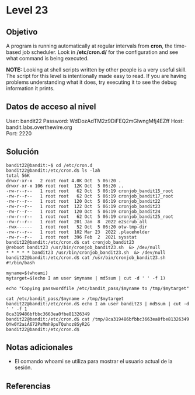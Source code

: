 # Level 23

## Objetivo
A program is running automatically at regular intervals from **cron**, the time-based job scheduler. Look in **/etc/cron.d/** for the configuration and see what command is being executed.

**NOTE:** Looking at shell scripts written by other people is a very useful skill. The script for this level is intentionally made easy to read. If you are having problems understanding what it does, try executing it to see the debug information it prints.

## Datos de acceso al nivel
User: bandit22
Password: WdDozAdTM2z9DiFEQ2mGlwngMfj4EZff
Host: bandit.labs.overthewire.org  
Port: 2220

## Solución
```
bandit22@bandit:~$ cd /etc/cron.d
bandit22@bandit:/etc/cron.d$ ls -lah
total 56K
drwxr-xr-x   2 root root 4.0K Oct  5 06:20 .
drwxr-xr-x 106 root root  12K Oct  5 06:20 ..
-rw-r--r--   1 root root   62 Oct  5 06:19 cronjob_bandit15_root
-rw-r--r--   1 root root   62 Oct  5 06:19 cronjob_bandit17_root
-rw-r--r--   1 root root  120 Oct  5 06:19 cronjob_bandit22
-rw-r--r--   1 root root  122 Oct  5 06:19 cronjob_bandit23
-rw-r--r--   1 root root  120 Oct  5 06:19 cronjob_bandit24
-rw-r--r--   1 root root   62 Oct  5 06:19 cronjob_bandit25_root
-rw-r--r--   1 root root  201 Jan  8  2022 e2scrub_all
-rwx------   1 root root   52 Oct  5 06:20 otw-tmp-dir
-rw-r--r--   1 root root  102 Mar 23  2022 .placeholder
-rw-r--r--   1 root root  396 Feb  2  2021 sysstat
bandit22@bandit:/etc/cron.d$ cat cronjob_bandit23
@reboot bandit23 /usr/bin/cronjob_bandit23.sh  &> /dev/null
* * * * * bandit23 /usr/bin/cronjob_bandit23.sh  &> /dev/null
bandit22@bandit:/etc/cron.d$ cat /usr/bin/cronjob_bandit23.sh
#!/bin/bash

myname=$(whoami)
mytarget=$(echo I am user $myname | md5sum | cut -d ' ' -f 1)

echo "Copying passwordfile /etc/bandit_pass/$myname to /tmp/$mytarget"

cat /etc/bandit_pass/$myname > /tmp/$mytarget
bandit22@bandit:/etc/cron.d$ echo I am user bandit23 | md5sum | cut -d ' ' -f 1
8ca319486bfbbc3663ea0fbe81326349
bandit22@bandit:/etc/cron.d$ cat /tmp/8ca319486bfbbc3663ea0fbe81326349
QYw0Y2aiA672PsMmh9puTQuhoz8SyR2G
bandit22@bandit:/etc/cron.d$
```
## Notas adicionales
* El comando whoami se utiliza para mostrar el usuario actual de la sesión.
## Referencias
